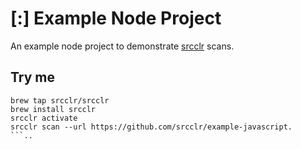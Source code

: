 # [:] Example Node Project

An example node project to demonstrate [srcclr](https://www.srcclr.com) scans.

## Try me

```
brew tap srcclr/srcclr
brew install srcclr
srcclr activate
srcclr scan --url https://github.com/srcclr/example-javascript.
```..
